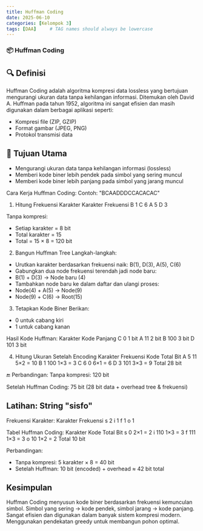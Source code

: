 ```yaml
---
title: Huffman Coding
date: 2025-06-10
categories: [Kelompok 3]
tags: [DAA]     # TAG names should always be lowercase
---
```


### **📦 Huffman Coding**
## 🔍 Definisi
Huffman Coding adalah algoritma kompresi data lossless yang bertujuan mengurangi ukuran data tanpa kehilangan informasi. Ditemukan oleh David A. Huffman pada tahun 1952, algoritma ini sangat efisien dan masih digunakan dalam berbagai aplikasi seperti:
- Kompresi file (ZIP, GZIP)
- Format gambar (JPEG, PNG)
- Protokol transmisi data

## 🎯 Tujuan Utama
- Mengurangi ukuran data tanpa kehilangan informasi (lossless)
- Memberi kode biner lebih pendek pada simbol yang sering muncul
- Memberi kode biner lebih panjang pada simbol yang jarang muncul

Cara Kerja Huffman Coding:
Contoh: "BCAADDDCCACACAC"
1. Hitung Frekuensi Karakter
Karakter	Frekuensi
B	        1
C	        6
A	        5
D	        3

Tanpa kompresi:
- Setiap karakter = 8 bit
- Total karakter = 15
- Total = 15 × 8 = 120 bit

2. Bangun Huffman Tree
Langkah-langkah:
- Urutkan karakter berdasarkan frekuensi naik: B(1), D(3), A(5), C(6)
- Gabungkan dua node frekuensi terendah jadi node baru:
- B(1) + D(3) → Node baru (4)
- Tambahkan node baru ke dalam daftar dan ulangi proses:
- Node(4) + A(5) → Node(9)
- Node(9) + C(6) → Root(15)

3. Tetapkan Kode Biner
Berikan:
- 0 untuk cabang kiri
- 1 untuk cabang kanan

Hasil Kode Huffman:
Karakter	Kode	Panjang
C	        0	    1 bit
A	        11	    2 bit
B	        100	    3 bit
D	        101	    3 bit

4. Hitung Ukuran Setelah Encoding
Karakter	Frekuensi	Kode	Total Bit
A	        5	        11	    5×2 = 10
B	        1	        100	    1×3 = 3
C	        6	        0	    6×1 = 6
D	        3	        101	    3×3 = 9
Total			                28 bit

🔚 Perbandingan:
Tanpa kompresi: 120 bit

Setelah Huffman Coding: 75 bit
(28 bit data + overhead tree & frekuensi)

## Latihan: String "sisfo"
Frekuensi Karakter:
Karakter	Frekuensi
s	        2
i	        1
f	        1
o	        1

Tabel Huffman Coding:
Karakter	Kode	Total Bit
s	        0	    2×1 = 2
i	        110	    1×3 = 3
f	        111	    1×3 = 3
o	        10	    1×2 = 2
Total		        10 bit

Perbandingan:
- Tanpa kompresi: 5 karakter × 8 = 40 bit
- Setelah Huffman: 10 bit (encoded) + overhead ≈ 42 bit total

## Kesimpulan
Huffman Coding menyusun kode biner berdasarkan frekuensi kemunculan simbol. Simbol yang sering → kode pendek, simbol jarang → kode panjang.
Sangat efisien dan digunakan dalam banyak sistem kompresi modern. Menggunakan pendekatan greedy untuk membangun pohon optimal.

